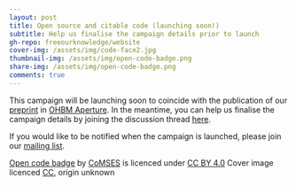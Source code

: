 ```yaml
---
layout: post
title: Open source and citable code (launching soon!)
subtitle: Help us finalise the campaign details prior to launch
gh-repo: freeourknowledge/website
cover-img: /assets/img/code-face2.jpg
thumbnail-img: /assets/img/open-code-badge.png
share-img: /assets/img/open-code-badge.png
comments: true
---
```


This campaign will be launching soon to coincide with the publication of our [preprint](https://doi.org/10.31222/osf.io/vrwm7) in [OHBM Aperture](https://www.humanbrainmapping.org/i4a/pages/index.cfm?pageid=4022). In the meantime, you can help us finalise the campaign details by joining the discussion thread [here](https://github.com/FreeOurKnowledge/website/issues/30). 

If you would like to be notified when the campaign is launched, please join our [mailing list](http://eepurl.com/dFVBVz).


[Open code badge](https://www.comses.net/resources/open-code-badge/) by [CoMSES](https://www.comses.net/) is licenced under [CC BY 4.0](https://creativecommons.org/licenses/by/4.0/)
Cover image licenced [CC](https://creativecommons.org/), origin unknown
